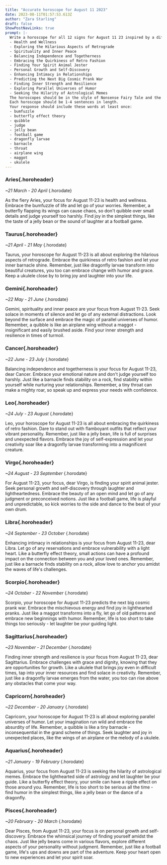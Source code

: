 ```yaml
---
title: "Accurate horoscope for August 11 2023"
date: 2023-08-11T01:57:53.613Z
author: "Zara Starling"
draft: false
ShowPostNavLinks: true
prompt: |-
  Write a horoscope for all 12 signs for August 11 23 inspired by a different focus for each. Ensure you do not include the focus in the response:
  - Health and Wellness
  - Exploring the Hilarious Aspects of Retrograde
  - Spirituality and Inner Peace
  - Balancing Independence and Togetherness
  - Embracing the Quirkiness of Retro Fashion
  - Finding Your Spirit Animal Jester
  - Personal Growth and Self-Discovery
  - Enhancing Intimacy in Relationships
  - Predicting the Next Big Cosmic Prank War
  - Finding Inner Strength and Resilience
  - Exploring Parallel Universes of Humor
  - Seeking the Hilarity of Astrological Memes
  The horoscopes should be in the style of Nonsense Fairy Tale and the mood of remorse
  Each horoscope should be 1-4 sentences in length.
  Your response should include these words at least once:
  - bumfuzzle
  - butterfly effect theory
  - quibble
  - judge
  - jelly bean
  - football game
  - dragonfly larvae
  - barnacle
  - throat
  - airplane wing
  - maggot
  - ukulele
---
```


### Aries{.horoheader}

*~21 March - 20 April*
{.horodate}

As the fiery Aries, your focus for August 11-23 is health and wellness. Embrace the bumfuzzle of life and let go of your worries. Remember, a butterfly flapping its wings can cause chaos, so don't quibble over small details and judge yourself too harshly. Find joy in the simplest things, like the taste of a jelly bean or the sound of laughter at a football game.


### Taurus{.horoheader}

*~21 April - 21 May*
{.horodate}

Taurus, your horoscope for August 11-23 is all about exploring the hilarious aspects of retrograde. Embrace the quirkiness of retro fashion and let your inner barnacle shine. Remember, just like dragonfly larvae transform into beautiful creatures, you too can embrace change with humor and grace. Keep a ukulele close by to bring joy and laughter into your life.


### Gemini{.horoheader}

*~22 May - 21 June*
{.horodate}

Gemini, spirituality and inner peace are your focus from August 11-23. Seek solace in moments of silence and let go of any external distractions. Look beyond the surface and embrace the magic of parallel universes of humor. Remember, a quibble is like an airplane wing without a maggot - insignificant and easily brushed aside. Find your inner strength and resilience in times of turmoil.


### Cancer{.horoheader}

*~22 June - 23 July*
{.horodate}

Balancing independence and togetherness is your focus for August 11-23, dear Cancer. Embrace your emotional nature and don't judge yourself too harshly. Just like a barnacle finds stability on a rock, find stability within yourself while nurturing your relationships. Remember, a tiny throat can make a mighty roar, so speak up and express your needs with confidence.


### Leo{.horoheader}

*~24 July - 23 August*
{.horodate}

Leo, your horoscope for August 11-23 is all about embracing the quirkiness of retro fashion. Dare to stand out with flamboyant outfits that reflect your vibrant personality. Remember, just like a jelly bean, life is full of surprises and unexpected flavors. Embrace the joy of self-expression and let your creativity soar like a dragonfly larvae transforming into a magnificent creature.


### Virgo{.horoheader}

*~24 August - 23 September*
{.horodate}

For August 11-23, your focus, dear Virgo, is finding your spirit animal jester. Seek personal growth and self-discovery through laughter and lightheartedness. Embrace the beauty of an open mind and let go of any judgment or preconceived notions. Just like a football game, life is playful and unpredictable, so kick worries to the side and dance to the beat of your own drum.


### Libra{.horoheader}

*~24 September - 23 October*
{.horodate}

Enhancing intimacy in relationships is your focus from August 11-23, dear Libra. Let go of any reservations and embrace vulnerability with a light heart. Like a butterfly effect theory, small actions can have a profound impact on the connection between you and your loved ones. Remember, just like a barnacle finds stability on a rock, allow love to anchor you amidst the waves of life's challenges.


### Scorpio{.horoheader}

*~24 October - 22 November*
{.horodate}

Scorpio, your horoscope for August 11-23 predicts the next big cosmic prank war. Embrace the mischievous energy and find joy in lighthearted pranks. Just like a maggot transforms into a fly, let go of old patterns and embrace new beginnings with humor. Remember, life is too short to take things too seriously - let laughter be your guiding light.


### Sagittarius{.horoheader}

*~23 November - 21 December*
{.horodate}

Finding inner strength and resilience is your focus from August 11-23, dear Sagittarius. Embrace challenges with grace and dignity, knowing that they are opportunities for growth. Like a ukulele that brings joy even in difficult times, tap into your inner resources and find solace in creativity. Remember, just like a dragonfly larvae emerges from the water, you too can rise above any obstacles that come your way.


### Capricorn{.horoheader}

*~22 December - 20 January*
{.horodate}

Capricorn, your horoscope for August 11-23 is all about exploring parallel universes of humor. Let your imagination run wild and embrace the absurdity of life. Remember, a quibble is like a tiny barnacle - inconsequential in the grand scheme of things. Seek laughter and joy in unexpected places, like the wings of an airplane or the melody of a ukulele.


### Aquarius{.horoheader}

*~21 January - 19 February*
{.horodate}

Aquarius, your focus from August 11-23 is seeking the hilarity of astrological memes. Embrace the lighthearted side of astrology and let laughter be your guide. Like a butterfly effect theory, your smile can have a ripple effect on those around you. Remember, life is too short to be serious all the time - find humor in the simplest things, like a jelly bean or the dance of a dragonfly.


### Pisces{.horoheader}

*~20 February - 20 March*
{.horodate}

Dear Pisces, from August 11-23, your focus is on personal growth and self-discovery. Embrace the whimsical journey of finding yourself amidst the chaos. Just like jelly beans come in various flavors, explore different aspects of your personality without judgment. Remember, just like a football game, life's ups and downs are part of the adventure. Keep your heart open to new experiences and let your spirit soar.

